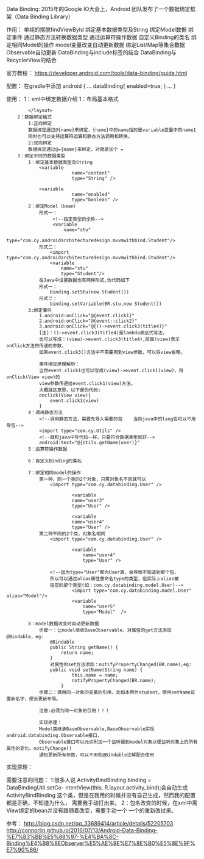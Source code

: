 Data Binding:
    2015年的Google IO大会上，Android 团队发布了一个数据绑定框架（Data
    Binding Library）

作用：
    单纯的摆脱findViewById
    绑定基本数据类型及String
    绑定Model数据
    绑定事件
    通过静态方法转换数据类型
    通过运算符操作数据
    自定义Binding的类名
    绑定相同Model的操作
    model变量改变自动更新数据
    绑定List/Map等集合数据
    Observable自动更新
    DataBinding与include标签的结合
    DataBinding与RecyclerView的结合

官方教程：
    https://developer.android.com/tools/data-binding/guide.html

配置：
    在gradle中添加
    android {
        ...
        dataBinding{
            enabled=true;
        }
        ...
    }

使用：
    1：xml中绑定数据介绍
        1：布局基本格式
            <?xml version="1.0" encoding="utf-8"?>
             <!--layout作为根布局-->
            <layout xmlns:android="http://schemas.android.com/apk/res/android"
                    xmlns:app="http://schemas.android.com/apk/res-auto"
                    xmlns:tools="http://schemas.android.com/tools">
                     <!--data是与布局绑定的数据，name是变量名，type是变量类型，可以是
                     基本类型，也可以是自定义的类型。还有另外一种形式：使用import导入包
                     -->
                <data>
                    <variable
                        name="这个是变量名比如为(name1)"
                        type="这个是变量类型比如为(String)"/>
                </data>
            <!--下面是正常的布局就好了-->

            </layout>
        2：数据绑定格式
            1:正向绑定
            数据绑定通过@{name}来绑定，{name}中的name指的是variable变量中的name1
            同时也可以支持运算符运算和静态方法调用和转换。
            2:双向绑定
            数据绑定通过@={name}来绑定，对就是加个 =
        3：绑定不同的数据类型
            1：绑定基本数据类型及String
                <variable
                            name="content"
                            type="String" />

                <variable
                            name="enabled"
                            type="boolean" />
            2：绑定Model（bean）
                形式一：
                     <!--指定类型的全称-->
                     <variable
                         name="stu"
                         type="com.cy.androidarchitecturedesign.mvvmwithbind.Student"/>
                形式二：
                    <import type="com.cy.androidarchitecturedesign.mvvmwithbind.Student"/>
                    <variable
                        name="stu"
                        type="Student"/>
                在Java中设置数据也有两种形式,伪代码如下
                形式一：
                    binding.setStu(new Student())
                形式二：
                    binding.setVariable(BR.stu,new Student())
            3:绑定事件
                1.android:onClick="@{event.click1}"
                2.android:onClick="@{event::click2}"
                3.android:onClick="@{()->event.click3(title4)}"
                [注]：()->event.click3(title4)是lambda表达式写法，
                也可以写成：(view)->event.click3(title4),前面(view)表示onClick方法的传递的参数，
                如果event.click3()方法中不需要用到view参数，可以将view省略。

                事件绑定原理解析：
                当然event.click1也可以写成(view)->event.click1(view)，将onClick(View view)的
                view参数传递给event.click1(view)方法。
                大概就这意思，以下是伪代码:
                onclick(View view){
                    event.click1(view)
                }
            4：调用静态方法
                <!--调用静态方法，需要先导入需要的包    当然java中的lang包可以不用导包-->
                <import type="com.cy.Utils" />
                <!--就和java中写代码一样，只要符合数据类型就好-->
                android:text="@{Utils.getName(user)}"
            5：运算符操作数据

            6：自定义Binding的类名

            7：绑定相同model的操作
                第一种，同一个类的2个对象，只需对象名不同就可以
                    <import type="com.cy.databinding.User" />

                            <variable
                            name="user3"
                            type="User" />

                            <variable
                            name="user4"
                            type="User" />
                第二种不同的2个类，对象名相同
                    <import type="com.cy.databinding.User" />

                            <variable
                                name="user4"
                                type="User" />

                    <!--因为type="User"都为User类，会导致不知道到那个包，
                    所以可以通过alias属性重命名type的类型，但实际上alias被
                    指定的那个类型(如：com.cy.databinding.model.User)-->
                            <import type="com.cy.databinding.model.User" alias="Model"/>
                            <variable
                                name="user5"
                                type="Model"  />

            8：model数据改变时自动更新数据
                步骤一：让model继承BaseObservable，对属性的get方法添加@Bindable，eg:
                    @Bindable
                    public String getName() {
                        return name;
                    }
                    对属性的set方法添加：notifyPropertyChanged(BR.name);eg:
                    public void setName(String name) {
                            this.name = name;
                            notifyPropertyChanged(BR.name);
                        }
                步骤二：调用同一对象的变量的引用，比如本例为student，使用setName设置新名字，便会更新布局。

                注意:必须为同一对象的引用！！！

                实现原理：
                Model类继承BaseObservable,BaseObservable实现android.databinding.Observable接口，
                Observable接口可以允许附加一个监听器到model对象以便监听对象上的所有属性的变化。notifyChange()
                通知更新所有参数，可以不用和@Bindable注解配合使用

实现原理：





需要注意的问题：
    1:很多人说 ActivityBindBinding binding = DataBindingUtil.setCo-
    ntentView(this, R.layout.activity_bind);会自动生成ActivityBindBinding
    这个类，但是在我用的时候并没有自己生成，然而我的配置都是正确，不知道为什么，
    需要我手动打出来。
    2：包名改变的时候，在xml中需View绑定的bean并没有跟随着改变，需要手动一个
    一个的重新改过来。


参考：
http://blog.csdn.net/qq_33689414/article/details/52205703
http://connorlin.github.io/2016/07/13/Android-Data-Binding-%E7%B3%BB%E5%88%97-%E4%BA%8C-Binding%E4%B8%8EObserver%E5%AE%9E%E7%8E%B0%E5%8E%9F%E7%90%86/